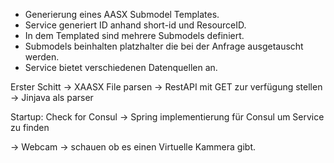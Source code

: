 


* Generierung eines AASX Submodel Templates. 
* Service generiert ID anhand  short-id und ResourceID.
* In dem Templated sind mehrere Submodels definiert. 
* Submodels beinhalten platzhalter die bei der Anfrage ausgetauscht werden. 
* Service bietet verschiedenen Datenquellen an. 


Erster Schitt 
   -> XAASX File parsen
   -> RestAPI mit GET zur verfügung stellen 
   -> Jinjava als parser

Startup:
Check for Consul -> Spring implementierung für Consul um Service zu finden

-> Webcam -> schauen ob es einen Virtuelle Kammera gibt.
